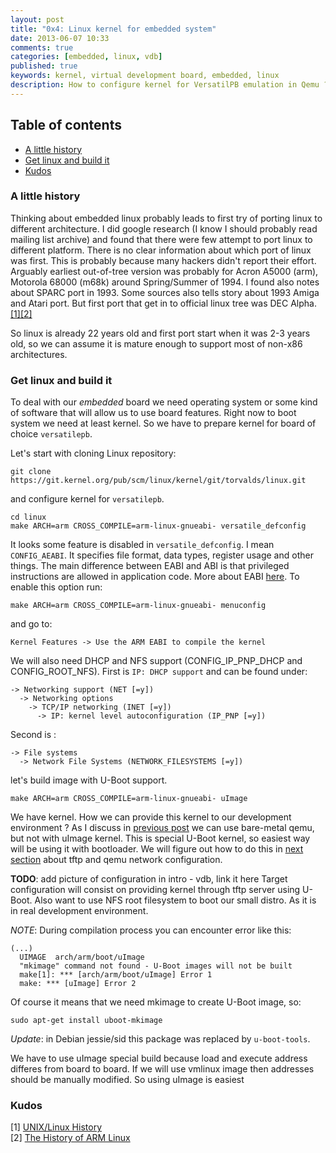```yaml
---
layout: post
title: "0x4: Linux kernel for embedded system"
date: 2013-06-07 10:33
comments: true
categories: [embedded, linux, vdb]
published: true
keywords: kernel, virtual development board, embedded, linux
description: How to configure kernel for VersatilPB emulation in Qemu ?
---
```

## Table of contents ##

* [A little history](/blog/2013/06/07/linux-kernel-for-embedded-system/#a-little-history)
* [Get linux and build it](/blog/2013/06/07/linux-kernel-for-embedded-system/#get-linux-and-build-it)
* [Kudos](/blog/2013/06/07/linux-kernel-for-embedded-system/#kudos)

<a id="a-little-history"></a>
### A little history ###
Thinking about embedded linux probably leads to  first try of porting linux to 
different architecture. I did google research (I know I should probably read 
mailing list archive) and found that there were few attempt to port linux to 
different platform. There is no clear information about which port of linux was 
first. This is probably because many hackers didn't report their effort. Arguably 
earliest out-of-tree version was probably for Acron A5000 (arm), Motorola 68000 
(m68k) around Spring/Summer of 1994. I found also notes about SPARC port in 
1993. Some sources also tells story about 1993 Amiga and Atari port. But first 
port that get in to official linux tree was DEC Alpha.[[1]](http://digital-domain.net/lug/unix-linux-history.html)[[2]](http://www.arm.linux.org.uk/docs/history.php)

So linux is already 22 years old and first port start when it was 2-3 years old, 
so we can assume it is mature enough to support most of non-x86 architectures.

<a id="get-linux-and-build-it"></a>
### Get linux and build it ###

To deal with our _embedded_ board we need operating system or some kind of 
software that will allow us to use board features. Right now to boot system we 
need at least kernel. So we have to prepare kernel for board of choice 
`versatilepb`.

Let's start with cloning Linux repository:
```
git clone https://git.kernel.org/pub/scm/linux/kernel/git/torvalds/linux.git
```
and configure kernel for `versatilepb`.
```
cd linux
make ARCH=arm CROSS_COMPILE=arm-linux-gnueabi- versatile_defconfig
```

It looks some feature is disabled in `versatile_defconfig`. I mean 
`CONFIG_AEABI`. It specifies file format, data types, register usage and other 
things. The main difference between EABI and ABI is that privileged instructions 
are allowed in application code. More about EABI 
[here](http://en.wikipedia.org/wiki/Application_binary_interface#EABI).
To enable this option run:
```
make ARCH=arm CROSS_COMPILE=arm-linux-gnueabi- menuconfig
```
and go to:
```
Kernel Features -> Use the ARM EABI to compile the kernel
```
We will also need DHCP and NFS support (CONFIG_IP_PNP_DHCP and CONFIG_ROOT_NFS).
First is `IP: DHCP support` and can be found under:
```
-> Networking support (NET [=y])
  -> Networking options
    -> TCP/IP networking (INET [=y])
      -> IP: kernel level autoconfiguration (IP_PNP [=y])
```
Second is :
```
-> File systems
  -> Network File Systems (NETWORK_FILESYSTEMS [=y])  
```
let's build image with U-Boot support.
```
make ARCH=arm CROSS_COMPILE=arm-linux-gnueabi- uImage
```
We have kernel. How we can provide this kernel to our development environment ?
As I discuss in [previous post](/blog/2013/06/07/embedded-board-bootloader) we 
can use bare-metal qemu, but not with uImage kernel. This is special U-Boot 
kernel, so easiest way will be using it with bootloader. We will figure out how
to do this in [next section](/blog/2013/06/07/qemu-network-configuration-and-tftp-for-virtual-development-board)
about tftp and qemu network configuration.

__TODO__: add picture of configuration in intro - vdb, link it here
Target configuration will consist on providing kernel through tftp server using U-Boot. Also 
want to use NFS root filesystem to boot our small distro. As it is in real 
development environment.

_NOTE_: During compilation process you can encounter error like this:
```
(...)
  UIMAGE  arch/arm/boot/uImage
  "mkimage" command not found - U-Boot images will not be built
  make[1]: *** [arch/arm/boot/uImage] Error 1
  make: *** [uImage] Error 2
```
Of course it means that we need mkimage to create U-Boot image, so:
```
sudo apt-get install uboot-mkimage
```
_Update_: in Debian jessie/sid this package was replaced by `u-boot-tools`.

We have to use uImage special build because load and execute address differes 
from board to board. If we will use vmlinux image then addresses should be 
manually modified. So using uImage is easiest

<a id="kudos"></a>
### Kudos ###
[1] [UNIX/Linux History](http://digital-domain.net/lug/unix-linux-history.html)</br>
[2] [The History of ARM Linux](http://www.arm.linux.org.uk/docs/history.php)
